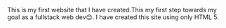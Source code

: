 This is my first website that I have created.This my first step towards my goal as a fullstack web dev😊.
I have created this site using only HTML 5.
